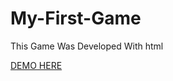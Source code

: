 # My-First-Game
This Game Was Developed With html




[DEMO HERE](https://ajmalaju57.github.io/My-First-Game/)

